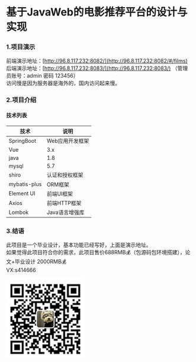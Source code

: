 # 基于JavaWeb的电影推荐平台的设计与实现



<a name="b0jbl"></a>
### 1.项目演示
前端演示地址：[http://96.8.117.232:8082/](http://96.8.117.232:8082/#/films)<br />后端演示地址：[http://96.8.117.232:8083/](http://96.8.117.232:8083/) （管理员账号：admin 密码 123456）<br />访问慢是因为服务器是海外的，国内访问起来慢。

<a name="Y2XPS"></a>
### 2.项目介绍
<a name="MmRMO"></a>
#### 技术列表
| 技术 | 说明 |
| --- | --- |
| SpringBoot | Web应用开发框架 |
| Vue | 3.x |
| java | 1.8 |
| mysql | 5.7 |
| shiro | 认证和授权框架 |
| mybatis-plus | ORM框架 |
| Element UI | 前端UI框架 |
| Axios | 前端HTTP框架 |
| Lombok | Java语言增强库 |


<a name="TSQPf"></a>
### 3.结语
此项目是一个毕业设计，基本功能已经写好，上面是演示地址。<br />如果觉得此项目符合你的需求，此项目售价688RMB💰（包源码包环境搭建），论文+毕业设计 2000RMB💰<br />
VX:s414666 


<img src="https://github.com/xiao2131/MovieManager/blob/main/111111122222.jpg" width="210px">







